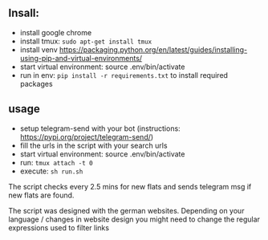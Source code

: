 ## Insall:
- install google chrome
- install tmux: ```sudo apt-get install tmux```
- install venv https://packaging.python.org/en/latest/guides/installing-using-pip-and-virtual-environments/
- start virtual environment: source .env/bin/activate
- run in env: ``` pip install -r requirements.txt ``` to install required packages

## usage
 - setup telegram-send with your bot (instructions: https://pypi.org/project/telegram-send/)
 - fill the urls in the script with your search urls
 - start virtual environment: source .env/bin/activate
 - run: ``` tmux attach -t 0 ```
 - execute: ``` sh run.sh ```

The script checks every 2.5 mins for new flats and sends telegram msg if new flats are found.

The script was designed with the german websites. Depending on your language / changes in website design you might need to change the regular expressions used to filter links
